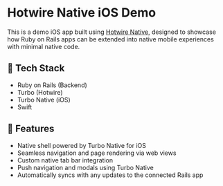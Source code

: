 # Hotwire Native iOS Demo

This is a demo iOS app built using [Hotwire Native](https://native.hotwired.dev/), designed to showcase how Ruby on Rails apps can be extended into native mobile experiences with minimal native code.

## 🧱 Tech Stack

- Ruby on Rails (Backend)
- Turbo (Hotwire)
- Turbo Native (iOS)
- Swift

## 📱 Features

- Native shell powered by Turbo Native for iOS
- Seamless navigation and page rendering via web views
- Custom native tab bar integration
- Push navigation and modals using Turbo Native
- Automatically syncs with any updates to the connected Rails app


